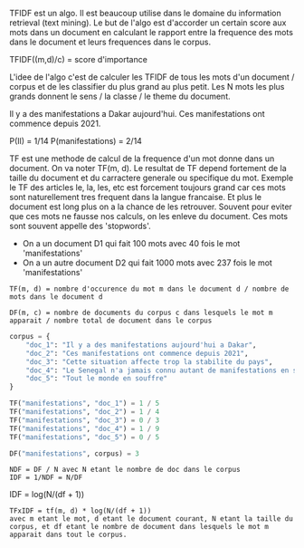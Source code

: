 TFIDF est un algo. Il est beaucoup utilise dans le domaine du information retrieval (text mining). Le but de l'algo est d'accorder un certain score aux mots dans un document en calculant le rapport entre la frequence des mots dans le document et leurs frequences dans le corpus.

TFIDF((m,d)/c) = score d'importance

L'idee de l'algo c'est de calculer les TFIDF de tous les mots d'un document / corpus et de les classifier du plus grand au plus petit. Les N mots les plus grands donnent le sens / la classe / le theme du document.

Il y a des manifestations a Dakar aujourd'hui. Ces manifestations ont commence depuis 2021.

P(Il) = 1/14
P(manifestations) = 2/14

TF est une methode de calcul de la frequence d'un mot donne dans un document. On va noter TF(m, d). Le resultat de TF depend fortement de la taille du document et du carractere generale ou specifique du mot. Exemple le TF des articles le, la, les, etc est forcement toujours grand car ces mots sont naturellement tres frequent dans la langue francaise. Et plus le document est long plus on a la chance de les retrouver. Souvent pour eviter que ces mots ne fausse nos calculs, on les enleve du document. Ces mots sont souvent appelle des 'stopwords'.

- On a un document D1 qui fait 100 mots avec 40 fois le mot 'manifestations'
- On a un autre document D2 qui fait 1000 mots avec 237 fois le mot 'manifestations'

```
TF(m, d) = nombre d'occurence du mot m dans le document d / nombre de mots dans le document d
```

```
DF(m, c) = nombre de documents du corpus c dans lesquels le mot m apparait / nombre total de document dans le corpus
```

```python
corpus = {
    "doc_1": "Il y a des manifestations aujourd'hui a Dakar",
    "doc_2": "Ces manifestations ont commence depuis 2021",
    "doc_3": "Cette situation affecte trop la stabilite du pays",
    "doc_4": "Le Senegal n'a jamais connu autant de manifestations en si peu de temps",
    "doc_5": "Tout le monde en souffre"
}

TF("manifestations", "doc_1") = 1 / 5
TF("manifestations", "doc_2") = 1 / 4
TF("manifestations", "doc_3") = 0 / 3
TF("manifestations", "doc_4") = 1 / 9
TF("manifestations", "doc_5") = 0 / 5

DF("manifestations", corpus) = 3
```

```
NDF = DF / N avec N etant le nombre de doc dans le corpus
IDF = 1/NDF = N/DF
```

IDF = log(N/(df + 1))

```
TFxIDF = tf(m, d) * log(N/(df + 1)) 
avec m etant le mot, d etant le document courant, N etant la taille du corpus, et df etant le nombre de document dans lesquels le mot m apparait dans tout le corpus.
```